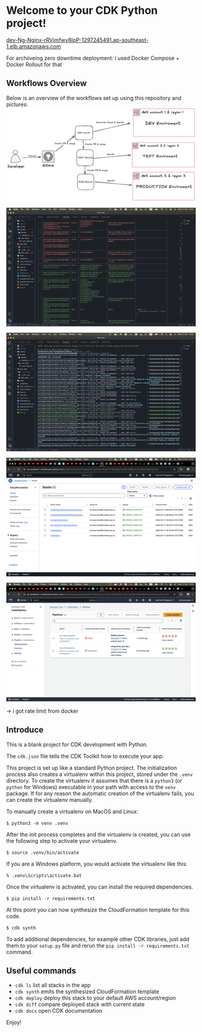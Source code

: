 # Welcome to your CDK Python project!

[dev-Ng-Nginx-rRVimfwv6IpP-1297245491.ap-southeast-1.elb.amazonaws.com](http://dev-Ng-Nginx-rRVimfwv6IpP-1297245491.ap-southeast-1.elb.amazonaws.com)


 For archiiveing zero downtime deployment:
 i used Docker Compose + Docker Rollout for that 


## Workflows Overview

Below is an overview of the workflows set up using this repository and pictures:
![infrastructure](static/workflows.png)

![infrastructure](static/Screenshot%20deploy%20cli.png)

![infrastructure](static/Screenshot%20deploy.png)

![infrastructure](static/Screenshot%20formation.png)

![infrastructure](static/Screenshot%20pipeline.png)

-> i got rate limit from docker 



## Introduce
This is a blank project for CDK development with Python.

The `cdk.json` file tells the CDK Toolkit how to execute your app.

This project is set up like a standard Python project.  The initialization
process also creates a virtualenv within this project, stored under the `.venv`
directory.  To create the virtualenv it assumes that there is a `python3`
(or `python` for Windows) executable in your path with access to the `venv`
package. If for any reason the automatic creation of the virtualenv fails,
you can create the virtualenv manually.

To manually create a virtualenv on MacOS and Linux:

```
$ python3 -m venv .venv
```

After the init process completes and the virtualenv is created, you can use the following
step to activate your virtualenv.

```
$ source .venv/bin/activate
```

If you are a Windows platform, you would activate the virtualenv like this:

```
% .venv\Scripts\activate.bat
```

Once the virtualenv is activated, you can install the required dependencies.

```
$ pip install -r requirements.txt
```

At this point you can now synthesize the CloudFormation template for this code.

```
$ cdk synth
```

To add additional dependencies, for example other CDK libraries, just add
them to your `setup.py` file and rerun the `pip install -r requirements.txt`
command.

## Useful commands

 * `cdk ls`          list all stacks in the app
 * `cdk synth`       emits the synthesized CloudFormation template
 * `cdk deploy`      deploy this stack to your default AWS account/region
 * `cdk diff`        compare deployed stack with current state
 * `cdk docs`        open CDK documentation

Enjoy!
